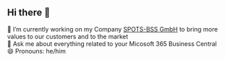 ## Hi there 👋
<!---
![visitors](https://vbr.nathanchung.dev/badge?page_id=sbr1nkmann.sbr1nkmann)
-->

🔭 I’m currently working on my Company [SPOTS-BSS GmbH](https://spots-bss.com) to bring more values to our customers and to the market <br>
💬 Ask me about everything related to your Micosoft 365 Business Central <br>
😄 Pronouns: he/him <br>

<!--
**sbr1nkmann/sbr1nkmann** is a ✨ _special_ ✨ repository because its `README.md` (this file) appears on your GitHub profile.

Here are some ideas to get you started:

- 🔭 I’m currently working on ...
- 🌱 I’m currently learning ...
- 👯 I’m looking to collaborate on ...
- 🤔 I’m looking for help with ...
- 💬 Ask me about ...
- 📫 How to reach me: ...
- 😄 Pronouns: ...
- ⚡ Fun fact: ...
-->
